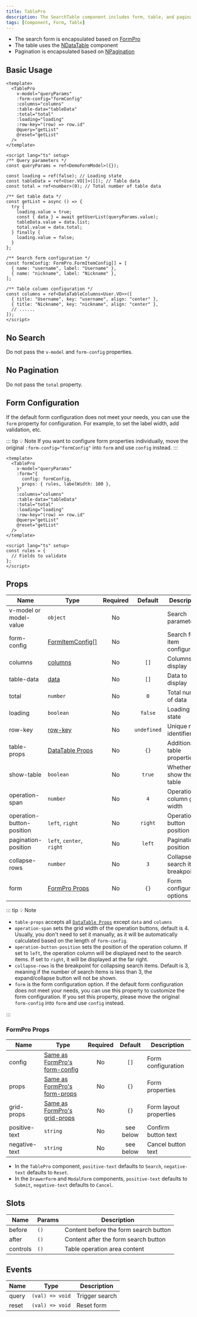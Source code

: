 ```yaml
---
title: TablePro
description: The SearchTable component includes form, table, and pagination components
tags: [Component, Form, Table]
---
```


- The search form is encapsulated based on [FormPro](/en/components/form-pro)
- The table uses the [NDataTable](https://www.naiveui.com/en-US/os-theme/components/data-table) component
- Pagination is encapsulated based on [NPagination](https://www.naiveui.com/en-US/os-theme/components/pagination)

## Basic Usage

```vue [vue]
<template>
  <TablePro
    v-model="queryParams"
    :form-config="formConfig"
    :columns="columns"
    :table-data="tableData"
    :total="total"
    :loading="loading"
    :row-key="(row) => row.id"
    @query="getList"
    @reset="getList"
  />
</template>

<script lang="ts" setup>
/** Query parameters */
const queryParams = ref<DemoFormModel>({});

const loading = ref(false); // Loading state
const tableData = ref<User.VO[]>([]); // Table data
const total = ref<number>(0); // Total number of table data

/** Get table data */
const getList = async () => {
  try {
    loading.value = true;
    const { data } = await getUserList(queryParams.value);
    tableData.value = data.list;
    total.value = data.total;
  } finally {
    loading.value = false;
  }
};

/** Search form configuration */
const formConfig: FormPro.FormItemConfig[] = [
  { name: "username", label: "Username" },
  { name: "nickname", label: "Nickname" },
];

/** Table column configuration */
const columns = ref<DataTableColumns<User.VO>>([
  { title: "Username", key: "username", align: "center" },
  { title: "Nickname", key: "nickname", align: "center" },
  // ......
]);
</script>
```

## No Search

Do not pass the `v-model` and `form-config` properties.

## No Pagination

Do not pass the `total` property.

## Form Configuration

If the default form configuration does not meet your needs, you can use the `form` property for configuration. For example, to set the label width, add validation, etc.

::: tip 💡 Note
If you want to configure form properties individually, move the original `:form-config="formConfig"` into `form` and use `config` instead.
:::

```vue [vue]
<template>
  <TablePro
    v-model="queryParams"
    :form="{
      config: formConfig,
      props: { rules, labelWidth: 100 },
    }"
    :columns="columns"
    :table-data="tableData"
    :total="total"
    :loading="loading"
    :row-key="(row) => row.id"
    @query="getList"
    @reset="getList"
  />
</template>

<script lang="ts" setup>
const rules = {
  // Fields to validate
};
</script>
```

## Props

| Name | Type | Required | Default | Description |
| --- | --- | :--: | :--: | --- |
| v-model or model-value | `object` | No | | Search parameters |
| form-config | [FormItemConfig[]](/en/components/form-pro#formitemconfig) | No | | Search form item configuration |
| columns | [columns](https://www.naiveui.com/en-US/os-theme/components/data-table#DataTable-Props) | No | `[]` | Columns to display |
| table-data | [data](https://www.naiveui.com/en-US/os-theme/components/data-table#DataTable-Props) | No | `[]` | Data to display |
| total | `number` | No | `0` | Total number of data |
| loading | `boolean` | No | `false` | Loading state |
| row-key | [row-key](https://www.naiveui.com/en-US/os-theme/components/data-table#DataTable-Props) | No | `undefined` | Unique row identifier |
| table-props | [DataTable Props](https://www.naiveui.com/en-US/os-theme/components/data-table#DataTable-Props) | No | `{}` | Additional table properties |
| show-table | `boolean` | No | `true` | Whether to show the table |
| operation-span | `number` | No | `4` | Operation column grid width |
| operation-button-position | `left`, `right` | No | `right` | Operation button position |
| pagination-position | `left`, `center`, `right` | No | `left` | Pagination position |
| collapse-rows | `number` | No | `3` | Collapse search item breakpoint |
| form | [FormPro Props](/en/components/table-pro#formpro-props) | No | `{}` | Form configuration options |

::: tip 💡 Note

- `table-props` accepts all [`DataTable Props`](https://www.naiveui.com/en-US/os-theme/components/data-table#DataTable-Props) except `data` and `columns`
- `operation-span` sets the grid width of the operation buttons, default is 4. Usually, you don't need to set it manually, as it will be automatically calculated based on the length of `form-config`.
- `operation-button-position` sets the position of the operation column. If set to `left`, the operation column will be displayed next to the search items. If set to `right`, it will be displayed at the far right.
- `collapse-rows` is the breakpoint for collapsing search items. Default is 3, meaning if the number of search items is less than 3, the expand/collapse button will not be shown.
- `form` is the form configuration option. If the default form configuration does not meet your needs, you can use this property to customize the form configuration. If you set this property, please move the original `form-config` into `form` and use `config` instead.

:::

### FormPro Props

| Name | Type | Required | Default | Description |
| --- | --- | :--: | :--: | --- |
| config | [Same as FormPro's form-config](/en/components/form-pro#formitemconfig) | No | `[]` | Form configuration |
| props | [Same as FormPro's form-props](/en/components/form-pro#props)  | No | `{}` | Form properties |
| grid-props | [Same as FormPro's grid-props](/en/components/form-pro#props) | No | `{}` | Form layout properties |
| positive-text | `string` | No | see below | Confirm button text |
| negative-text | `string` | No | see below | Cancel button text |

- In the `TablePro` component, `positive-text` defaults to `Search`, `negative-text` defaults to `Reset`.
- In the `DrawerForm` and `ModalForm` components, `positive-text` defaults to `Submit`, `negative-text` defaults to `Cancel`.


## Slots

| Name | Params | Description |
| --- | --- | --- |
| before | `()` | Content before the form search button |
| after | `()` | Content after the form search button |
| controls | `()` | Table operation area content |

## Events

| Name | Type | Description |
| --- | --- | --- |
| query | `(val) => void` | Trigger search |
| reset | `(val) => void` | Reset form |

